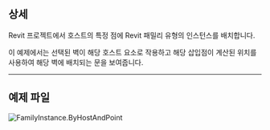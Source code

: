 ## 상세
Revit 프로젝트에서 호스트의 특정 점에 Revit 패밀리 유형의 인스턴스를 배치합니다.

이 예제에서는 선택된 벽이 해당 호스트 요소로 작용하고 해당 삽입점이 계산된 위치를 사용하여 해당 벽에 배치되는 문을 보여줍니다.

___
## 예제 파일

![FamilyInstance.ByHostAndPoint](./Revit.Elements.FamilyInstance.ByHostAndPoint_img.jpg)
